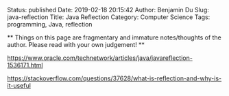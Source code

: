 Status: published
Date: 2019-02-18 20:15:42
Author: Benjamin Du
Slug: java-reflection
Title: Java Reflection
Category: Computer Science
Tags: programming, Java, reflection

**
Things on this page are fragmentary and immature notes/thoughts of the author.
Please read with your own judgement!
**


https://www.oracle.com/technetwork/articles/java/javareflection-1536171.html


https://stackoverflow.com/questions/37628/what-is-reflection-and-why-is-it-useful


